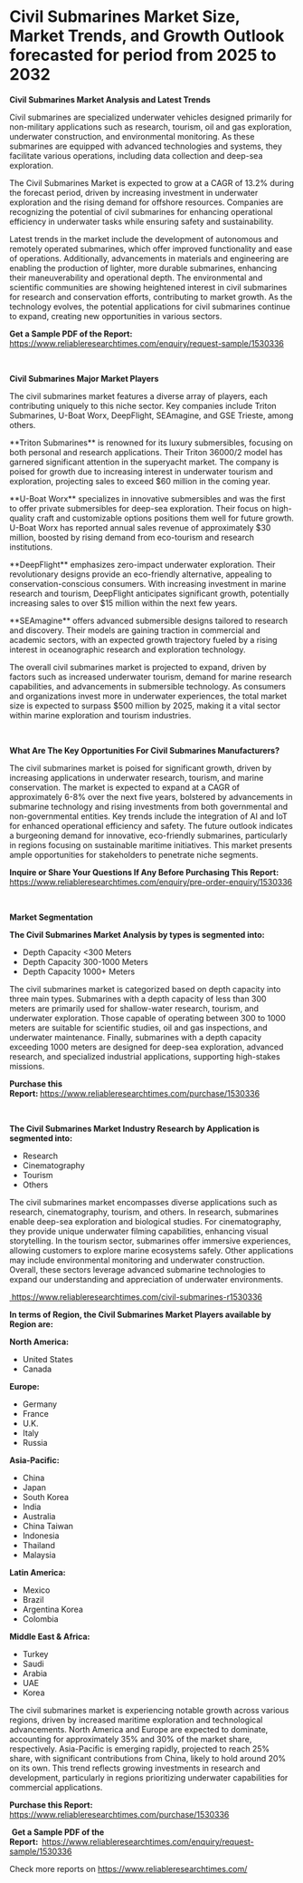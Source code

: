 <p><h1>Civil Submarines Market Size, Market Trends, and Growth Outlook forecasted for period from 2025 to 2032</h1></p><p><strong>Civil Submarines Market Analysis and Latest Trends</strong></p>
<p><p>Civil submarines are specialized underwater vehicles designed primarily for non-military applications such as research, tourism, oil and gas exploration, underwater construction, and environmental monitoring. As these submarines are equipped with advanced technologies and systems, they facilitate various operations, including data collection and deep-sea exploration.</p><p>The Civil Submarines Market is expected to grow at a CAGR of 13.2% during the forecast period, driven by increasing investment in underwater exploration and the rising demand for offshore resources. Companies are recognizing the potential of civil submarines for enhancing operational efficiency in underwater tasks while ensuring safety and sustainability.</p><p>Latest trends in the market include the development of autonomous and remotely operated submarines, which offer improved functionality and ease of operations. Additionally, advancements in materials and engineering are enabling the production of lighter, more durable submarines, enhancing their maneuverability and operational depth. The environmental and scientific communities are showing heightened interest in civil submarines for research and conservation efforts, contributing to market growth. As the technology evolves, the potential applications for civil submarines continue to expand, creating new opportunities in various sectors.</p></p>
<p><strong>Get a Sample PDF of the Report:&nbsp;</strong> <a href="https://www.reliableresearchtimes.com/enquiry/request-sample/1530336?utm_campaign=2007&utm_medium=2&utm_source=Github&utm_content=ia&utm_term=09042025&utm_id=civil-submarines">https://www.reliableresearchtimes.com/enquiry/request-sample/1530336</a></p>
<p>&nbsp;</p>
<p><strong>Civil Submarines Major Market Players</strong></p>
<p><p>The civil submarines market features a diverse array of players, each contributing uniquely to this niche sector. Key companies include Triton Submarines, U-Boat Worx, DeepFlight, SEAmagine, and GSE Trieste, among others.</p><p>**Triton Submarines** is renowned for its luxury submersibles, focusing on both personal and research applications. Their Triton 36000/2 model has garnered significant attention in the superyacht market. The company is poised for growth due to increasing interest in underwater tourism and exploration, projecting sales to exceed $60 million in the coming year.</p><p>**U-Boat Worx** specializes in innovative submersibles and was the first to offer private submersibles for deep-sea exploration. Their focus on high-quality craft and customizable options positions them well for future growth. U-Boat Worx has reported annual sales revenue of approximately $30 million, boosted by rising demand from eco-tourism and research institutions.</p><p>**DeepFlight** emphasizes zero-impact underwater exploration. Their revolutionary designs provide an eco-friendly alternative, appealing to conservation-conscious consumers. With increasing investment in marine research and tourism, DeepFlight anticipates significant growth, potentially increasing sales to over $15 million within the next few years.</p><p>**SEAmagine** offers advanced submersible designs tailored to research and discovery. Their models are gaining traction in commercial and academic sectors, with an expected growth trajectory fueled by a rising interest in oceanographic research and exploration technology.</p><p>The overall civil submarines market is projected to expand, driven by factors such as increased underwater tourism, demand for marine research capabilities, and advancements in submersible technology. As consumers and organizations invest more in underwater experiences, the total market size is expected to surpass $500 million by 2025, making it a vital sector within marine exploration and tourism industries.</p></p>
<p>&nbsp;</p>
<p><strong>What Are The Key Opportunities For Civil Submarines Manufacturers?</strong></p>
<p><p>The civil submarines market is poised for significant growth, driven by increasing applications in underwater research, tourism, and marine conservation. The market is expected to expand at a CAGR of approximately 6-8% over the next five years, bolstered by advancements in submarine technology and rising investments from both governmental and non-governmental entities. Key trends include the integration of AI and IoT for enhanced operational efficiency and safety. The future outlook indicates a burgeoning demand for innovative, eco-friendly submarines, particularly in regions focusing on sustainable maritime initiatives. This market presents ample opportunities for stakeholders to penetrate niche segments.</p></p>
<p><strong>Inquire or Share Your Questions If Any Before Purchasing This Report:</strong> <a href="https://www.reliableresearchtimes.com/enquiry/pre-order-enquiry/1530336?utm_campaign=2007&utm_medium=2&utm_source=Github&utm_content=ia&utm_term=09042025&utm_id=civil-submarines">https://www.reliableresearchtimes.com/enquiry/pre-order-enquiry/1530336</a></p>
<p>&nbsp;</p>
<p><strong>Market Segmentation</strong></p>
<p><strong>The Civil Submarines Market Analysis by types is segmented into:</strong></p>
<p><ul><li>Depth Capacity <300 Meters</li><li>Depth Capacity 300-1000 Meters</li><li>Depth Capacity 1000+ Meters</li></ul></p>
<p><p>The civil submarines market is categorized based on depth capacity into three main types. Submarines with a depth capacity of less than 300 meters are primarily used for shallow-water research, tourism, and underwater exploration. Those capable of operating between 300 to 1000 meters are suitable for scientific studies, oil and gas inspections, and underwater maintenance. Finally, submarines with a depth capacity exceeding 1000 meters are designed for deep-sea exploration, advanced research, and specialized industrial applications, supporting high-stakes missions.</p></p>
<p><strong>Purchase this Report:&nbsp;</strong><a href="https://www.reliableresearchtimes.com/purchase/1530336?utm_campaign=2007&utm_medium=2&utm_source=Github&utm_content=ia&utm_term=09042025&utm_id=civil-submarines">https://www.reliableresearchtimes.com/purchase/1530336</a></p>
<p>&nbsp;</p>
<p><strong>The Civil Submarines Market Industry Research by Application is segmented into:</strong></p>
<p><ul><li>Research</li><li>Cinematography</li><li>Tourism</li><li>Others</li></ul></p>
<p><p>The civil submarines market encompasses diverse applications such as research, cinematography, tourism, and others. In research, submarines enable deep-sea exploration and biological studies. For cinematography, they provide unique underwater filming capabilities, enhancing visual storytelling. In the tourism sector, submarines offer immersive experiences, allowing customers to explore marine ecosystems safely. Other applications may include environmental monitoring and underwater construction. Overall, these sectors leverage advanced submarine technologies to expand our understanding and appreciation of underwater environments.</p></p>
<p><a href="https://www.reliableresearchtimes.com/civil-submarines-r1530336?utm_campaign=2007&utm_medium=2&utm_source=Github&utm_content=ia&utm_term=09042025&utm_id=civil-submarines">&nbsp;https://www.reliableresearchtimes.com/civil-submarines-r1530336</a></p>
<p><strong>In terms of Region, the Civil Submarines Market Players available by Region are:</strong></p>
<p>
    <p> <strong> North America: </strong>
        <ul>
            <li>United States</li>
            <li>Canada</li>
        </ul>
        </p> 
    <p> <strong> Europe: </strong>
        <ul>
            <li>Germany</li>
            <li>France</li>
            <li>U.K.</li>
            <li>Italy</li>
            <li>Russia</li>
        </ul>
        </p> 
    <p> <strong> Asia-Pacific: </strong>
        <ul>
            <li>China</li>
            <li>Japan</li>
            <li>South Korea</li>
            <li>India</li>
            <li>Australia</li>
            <li>China Taiwan</li>
            <li>Indonesia</li>
            <li>Thailand</li>
            <li>Malaysia</li>
        </ul>
        </p> 
    <p> <strong> Latin America: </strong>
        <ul>
            <li>Mexico</li>
            <li>Brazil</li>
            <li>Argentina Korea</li>
            <li>Colombia</li>
        </ul>
        </p> 
    <p> <strong> Middle East & Africa: </strong>
        <ul>
            <li>Turkey</li>
            <li>Saudi</li>
            <li>Arabia</li>
            <li>UAE</li>
            <li>Korea</li>
        </ul>
    </p>
    </p>
<p><p>The civil submarines market is experiencing notable growth across various regions, driven by increased maritime exploration and technological advancements. North America and Europe are expected to dominate, accounting for approximately 35% and 30% of the market share, respectively. Asia-Pacific is emerging rapidly, projected to reach 25% share, with significant contributions from China, likely to hold around 20% on its own. This trend reflects growing investments in research and development, particularly in regions prioritizing underwater capabilities for commercial applications.</p></p>
<p><strong>Purchase this Report: </strong><a href="https://www.reliableresearchtimes.com/purchase/1530336?utm_campaign=2007&utm_medium=2&utm_source=Github&utm_content=ia&utm_term=09042025&utm_id=civil-submarines">https://www.reliableresearchtimes.com/purchase/1530336</a></p>
<p>&nbsp;<strong>Get a Sample PDF of the Report:&nbsp;&nbsp;</strong><a href="https://www.reliableresearchtimes.com/enquiry/request-sample/1530336?utm_campaign=2007&utm_medium=2&utm_source=Github&utm_content=ia&utm_term=09042025&utm_id=civil-submarines">https://www.reliableresearchtimes.com/enquiry/request-sample/1530336</a></p>
<p><strong></strong></p>
<p>Check more reports on <a href="https://www.reliableresearchtimes.com/?utm_campaign=2007&utm_medium=2&utm_source=Github&utm_content=ia&utm_term=09042025&utm_id=civil-submarines">https://www.reliableresearchtimes.com/</a></p>